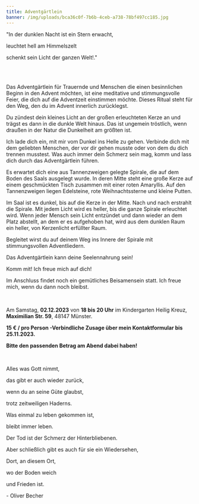 ```yaml
---
title: Adventgärtlein
banner: /img/uploads/bca36c0f-7b6b-4ceb-a738-78bf497cc185.jpg
---
```

"In der dunklen Nacht ist ein Stern erwacht,

leuchtet hell am Himmelszelt

schenkt sein Licht der ganzen Welt!."

</br>
</br>

Das Adventgärtlein für Trauernde und Menschen die einen besinnlichen Beginn in den Advent möchten, ist eine meditative und stimmungsvolle Feier, die dich auf die Adventzeit einstimmen möchte. Dieses Ritual steht für den Weg, den du im Advent innerlich zurücklegst.

Du zündest dein kleines Licht an der großen erleuchteten Kerze an und trägst es dann in die dunkle Welt hinaus. Das ist ungemein tröstlich, wenn draußen in der Natur die Dunkelheit am größten ist.

Ich lade dich ein, mit mir vom Dunkel ins Helle zu gehen. Verbinde dich mit dem geliebten Menschen, der vor dir gehen musste oder von dem du dich trennen musstest. Was auch immer dein Schmerz sein mag, komm und lass dich durch das Adventgärtlein führen.

Es erwartet dich eine aus Tannenzweigen gelegte Spirale, die auf dem Boden des Saals ausgelegt wurde. In deren Mitte steht eine große Kerze auf einem geschmückten Tisch zusammen mit einer roten Amaryllis. Auf den Tannenzweigen liegen Edelsteine, rote Weihnachtssterne und kleine Putten.

Im Saal ist es dunkel, bis auf die Kerze in der Mitte. Nach und nach erstrahlt die Spirale. Mit jedem Licht wird es heller, bis die ganze Spirale erleuchtet wird. Wenn jeder Mensch sein Licht entzündet und dann wieder an dem Platz abstellt, an dem er es aufgehoben hat, wird aus dem dunklen Raum ein heller, von Kerzenlicht erfüllter Raum.

Begleitet wirst du auf deinem Weg ins Innere der Spirale mit stimmungsvollen Adventliedern.

Das Adventgärtlein kann deine Seelennahrung sein! 

Komm mit! Ich freue mich auf dich!

Im Anschluss findet noch ein gemütliches Beisamensein statt. Ich freue mich, wenn du dann noch bleibst.

</br>

Am Samstag, **02.12.2023** von **18 bis 20 Uhr** im Kindergarten Heilig Kreuz, **Maximilian Str. 59**, 48147 Münster.

**15 € / pro Person -Verbindliche Zusage über mein Kontaktformular bis 25.11.2023.**

**Bitte den passenden Betrag am Abend dabei haben!**

</br>

Alles was Gott nimmt,

das gibt er auch wieder zurück, 

wenn du an seine Güte glaubst, 

trotz zeitweiligen Haderns.

Was einmal zu leben gekommen ist,

bleibt immer leben.

Der Tod ist der Schmerz der Hinterbliebenen.

Aber schließlich gibt es auch für sie ein Wiedersehen,

Dort, an diesem Ort,

wo der Boden weich

und Frieden ist. 

\- Oliver Becher
